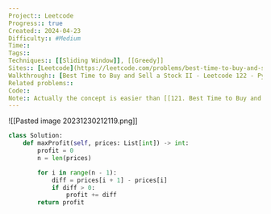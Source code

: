 ```yaml
---
Project:: Leetcode
Progress:: true
Created:: 2024-04-23
Difficulty:: #Medium 
Time:: 
Tags:: 
Techniques:: [[Sliding Window]], [[Greedy]]
Sites:: [Leetcode](https://leetcode.com/problems/best-time-to-buy-and-sell-stock-ii/), 
Walkthrough:: [Best Time to Buy and Sell a Stock II - Leetcode 122 - Python - YouTube](https://www.youtube.com/watch?v=3SJ3pUkPQMc)
Related problems:: 
Code:: 
Note:: Actually the concept is easier than [[121. Best Time to Buy and Sell Stock]]. But... you need to understand the concept first. <mark style="background: #FF5582A6;">just sum all the profit you can make.</mark> (easy as this, no need to think about max, min or any greedy)
---
```


![[Pasted image 20231230212119.png]]


```python
class Solution:
    def maxProfit(self, prices: List[int]) -> int:
        profit = 0
        n = len(prices)

        for i in range(n - 1):
            diff = prices[i + 1] - prices[i]
            if diff > 0:
                profit += diff
        return profit
```

